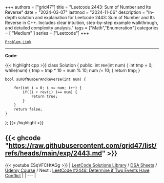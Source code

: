 
+++
authors = ["grid47"]
title = "Leetcode 2443: Sum of Number and Its Reverse"
date = "2024-03-07"
lastmod = "2024-11-06"
description = "In-depth solution and explanation for Leetcode 2443: Sum of Number and Its Reverse in C++. Includes clear intuition, step-by-step example walkthrough, and detailed complexity analysis."
tags = ["Math","Enumeration"]
categories = [
    "Medium"
]
series = ["Leetcode"]
+++



[`Problem Link`](https://leetcode.com/problems/sum-of-number-and-its-reverse/description/)

---
**Code:**

{{< highlight cpp >}}
class Solution {
public:
    int rev(int num) {
        int tmp = 0;
        while(num) {
            tmp = tmp * 10 + num % 10;
            num /= 10;
        }
        return tmp;
    }
    
    bool sumOfNumberAndReverse(int num) {
        
        for(int i = 0; i <= num; i++) {
            if((i + rev(i) )== num) {
                return true;
            }
        }
        return false;
    }
};
{{< /highlight >}}

{{< ghcode "https://raw.githubusercontent.com/grid47/list/refs/heads/main/exp/2443.md" >}}
---
{{< youtube ESqVFCHtAGg >}}
| [LeetCode Solutions Library](https://grid47.xyz/leetcode/) / [DSA Sheets](https://grid47.xyz/sheets/) / [Udemy Course](https://grid47.xyz/courses/) / Next : [LeetCode #2446: Determine if Two Events Have Conflict](https://grid47.xyz/posts/leetcode-2446-determine-if-two-events-have-conflict-solution/) |
| --- |
